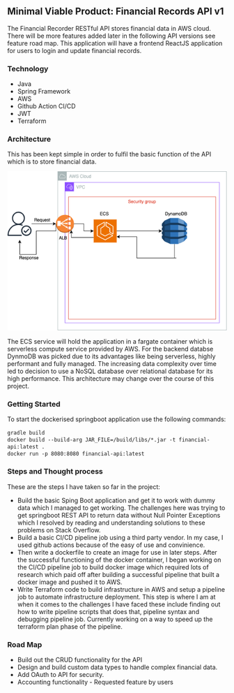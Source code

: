 ## Minimal Viable Product: Financial Records API v1

The Financial Recorder RESTful API stores financial data in AWS cloud. There will be more features added later in the following API versions see feature road map. This application will have a frontend ReactJS application for users to login and update financial records.

### Technology 
<ul>
   <li>Java</li>
   <li>Spring Framework</li>
   <li>AWS</li>
   <li>Github Action CI/CD</li>
   <li>JWT</li>
   <li>Terraform</li>
</ul>

### Architecture

This has been kept simple in order to fulfil the basic function of the API which is to store financial data. 

![Alt text](aws.png)

The ECS service will hold the application in a fargate container which is serverless compute service provided by AWS. For the backend databse DynmoDB was picked due to its advantages like being serverless, highly performant and fully managed. The increasing data complexity over time led to decision to use a NoSQL database over relational database for its high performance. This architecture may change over the course of this project.

### Getting Started

To start the dockerised springboot application use the following commands:
```
gradle build 
docker build --build-arg JAR_FILE=/build/libs/*.jar -t financial-api:latest .
docker run -p 8080:8080 financial-api:latest
```

### Steps and Thought process

These are the steps I have taken so far in the project:

- Build the basic Sping Boot application and get it to work with dummy data which I managed to get working. The challenges here was trying to get springboot REST API to return data without Null Pointer Exceptions which I resolved by reading and understanding solutions to these problems on Stack Overflow.
- Build a basic CI/CD pipeline job using a third party vendor. In my case, I used github actions because of the easy of use and convinience.
- Then write a dockerfile to create an image for use in later steps. After the successful functioning of the docker container, I began working on the CI/CD pipeline job to build docker image which required lots of research which paid off after building a successful pipeline that built a docker image and pushed it to AWS.
- Write Terraform code to build infrastructure in AWS and setup a pipeline job to automate infrastructure deployment. This step is where I am at when it comes to the challenges I have faced these include finding out how to write pipeline scripts that does that, pipeline syntax and debugging pipeline job. Currently working on a way to speed up the terraform plan phase of the pipeline.

### Road Map

- Build out the CRUD functionality for the API
- Design and build custom data types to handle complex financial data.
- Add OAuth to API for security.
- Accounting functionality - Requested feature by users







